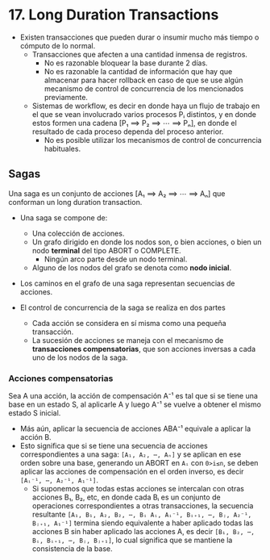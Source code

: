 # 17. Long Duration Transactions

- Existen transacciones que pueden durar o insumir mucho más tiempo o cómputo de lo normal.
    + Transacciones que afecten a una cantidad inmensa de registros.
        * No es razonable bloquear la base durante 2 días.
        * No es razonable la cantidad de información que hay que almacenar para hacer rollback en caso de que se use algún mecanismo de control de concurrencia de los mencionados previamente.
    + Sistemas de workflow, es decir en donde haya un flujo de trabajo en el que se vean involucrado varios procesos Pᵢ distintos, y en donde estos formen una cadena [P₁ ⟹ P₂ ⟹ ⋯ ⟹ Pₙ], en donde el resultado de cada proceso dependa del proceso anterior.
        * No es posible utilizar los mecanismos de control de concurrencia habituales.

## Sagas
Una saga es un conjunto de acciones [A₁ ⟹ A₂ ⟹ ⋯ ⟹ Aₙ] que conforman un long duration transaction.

- Una saga se compone de:
    + Una colección de acciones.
    + Un grafo dirigido en donde los nodos son, o bien acciones, o bien un nodo **terminal** del tipo ABORT o COMPLETE.
        * Ningún arco parte desde un nodo terminal.
    + Alguno de los nodos del grafo se denota como **nodo inicial**.

- Los caminos en el grafo de una saga representan secuencias de acciones.

- El control de concurrencia de la saga se realiza en dos partes
    + Cada acción se considera en sí misma como una pequeña transacción.
    + La sucesión de acciones se maneja con el mecanismo de **transacciones compensatorias**, que son acciones inversas a cada uno de los nodos de la saga.

### Acciones compensatorias
Sea A una acción, la acción de compensación A⁻¹ es tal que si se tiene una base en un estado S, al aplicarle A y luego A⁻¹ se vuelve a obtener el mismo estado S inicial. 

- Más aún, aplicar la secuencia de acciones ABA⁻¹ equivale a aplicar la acción B.
- Esto significa que si se tiene una secuencia de acciones correspondientes a una saga: `[A₁, A₂, ⋯, Aₙ]` y se aplican en ese orden sobre una base, generando un ABORT en `Aᵢ` con `0>i≤n`, se deben aplicar las acciones de compensación en el orden inverso, es decir `[Aᵢ⁻¹, ⋯, A₂⁻¹, A₁⁻¹]`.
    + Si suponemos que todas estas acciones se intercalan con otras acciones B₁, B₂, etc, en donde cada Bᵢ es un conjunto de operaciones correspondientes a otras transacciones, la secuencia resultante `[A₁, B₁, A₂, B₂, ⋯, Bᵢ Aᵢ, Aᵢ⁻¹, Bᵢ₊₁, ⋯, Bⱼ, A₂⁻¹, Bⱼ₊₁, A₁⁻¹]` termina siendo equivalente a haber aplicado todas las acciones B sin haber aplicado las acciones A, es decir `[B₁, B₂, ⋯, Bᵢ, Bᵢ₊₁, ⋯, Bⱼ, Bⱼ₊₁]`, lo cual significa que se mantiene la consistencia de la base.
